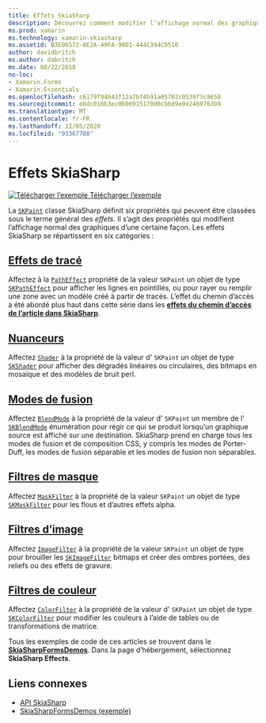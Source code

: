 ```yaml
---
title: Effets SkiaSharp
description: Découvrez comment modifier l’affichage normal des graphiques avec des dégradés, la mosaïque de bitmaps, les modes de fusion, le flou et d’autres effets.
ms.prod: xamarin
ms.technology: xamarin-skiasharp
ms.assetid: B3E06572-8E2A-49FA-90D1-444C394CD516
author: davidbritch
ms.author: dabritch
ms.date: 08/22/2018
no-loc:
- Xamarin.Forms
- Xamarin.Essentials
ms.openlocfilehash: c6179f94b43f12a7bf4b91a05702c0539f3c8658
ms.sourcegitcommit: ebdc016b3ec0b06915170d0cbbd9e0e2469763b9
ms.translationtype: MT
ms.contentlocale: fr-FR
ms.lasthandoff: 11/05/2020
ms.locfileid: "93367788"
---
```

# <a name="skiasharp-effects"></a>Effets SkiaSharp

[![Télécharger l’exemple](~/media/shared/download.png) Télécharger l’exemple](/samples/xamarin/xamarin-forms-samples/skiasharpforms-demos)

La [`SKPaint`](xref:SkiaSharp.SKPaint) classe SkiaSharp définit six propriétés qui peuvent être classées sous le terme général des _effets_. Il s’agit des propriétés qui modifient l’affichage normal des graphiques d’une certaine façon. Les effets SkiaSharp se répartissent en six catégories :

## <a name="path-effects"></a>[Effets de tracé](../curves/effects.md)

Affectez à la [`PathEffect`](xref:SkiaSharp.SKPaint.PathEffect) propriété de la valeur `SKPaint` un objet de type [`SKPathEffect`](xref:SkiaSharp.SKPathEffect) pour afficher les lignes en pointillés, ou pour rayer ou remplir une zone avec un modèle créé à partir de tracés. L’effet du chemin d’accès a été abordé plus haut dans cette série dans les [**effets du chemin d’accès de l’article dans SkiaSharp**](../curves/effects.md).

## <a name="shaders"></a>[Nuanceurs](shaders/index.md)

Affectez [`Shader`](xref:SkiaSharp.SKPaint.Shader) à la propriété de la valeur d' `SKPaint` un objet de type [`SKShader`](xref:SkiaSharp.SKShader) pour afficher des dégradés linéaires ou circulaires, des bitmaps en mosaïque et des modèles de bruit perl.

## <a name="blend-modes"></a>[Modes de fusion](blend-modes/index.md)

Affectez [`BlendMode`](xref:SkiaSharp.SKPaint.BlendMode) à la propriété de la valeur d' `SKPaint` un membre de l' [`SKBlendMode`](xref:SkiaSharp.SKBlendMode) énumération pour régir ce qui se produit lorsqu’un graphique source est affiché sur une destination. SkiaSharp prend en charge tous les modes de fusion et de composition CSS, y compris les modes de Porter-Duff, les modes de fusion séparable et les modes de fusion non séparables.

## <a name="mask-filters"></a>[Filtres de masque](mask-filters.md)

Affectez [`MaskFilter`](xref:SkiaSharp.SKPaint.MaskFilter) à la propriété de la valeur `SKPaint` un objet de type [`SKMaskFilter`](xref:SkiaSharp.SKMaskFilter) pour les flous et d’autres effets alpha.

## <a name="image-filters"></a>[Filtres d’image](image-filters.md)

Affectez [`ImageFilter`](xref:SkiaSharp.SKPaint.ImageFilter) à la propriété de la valeur `SKPaint` un objet de type pour brouiller les [`SKImageFilter`](xref:SkiaSharp.SKImageFilter) bitmaps et créer des ombres portées, des reliefs ou des effets de gravure.

## <a name="color-filters"></a>[Filtres de couleur](color-filters.md)

Affectez [`ColorFilter`](xref:SkiaSharp.SKPaint.ColorFilter) à la propriété de la valeur d' `SKPaint` un objet de type [`SKColorFilter`](xref:SkiaSharp.SKColorFilter) pour modifier les couleurs à l’aide de tables ou de transformations de matrice.

Tous les exemples de code de ces articles se trouvent dans le [**SkiaSharpFormsDemos**](/samples/xamarin/xamarin-forms-samples/skiasharpforms-demos). Dans la page d’hébergement, sélectionnez **SkiaSharp Effects**.

## <a name="related-links"></a>Liens connexes

- [API SkiaSharp](/dotnet/api/skiasharp)
- [SkiaSharpFormsDemos (exemple)](/samples/xamarin/xamarin-forms-samples/skiasharpforms-demos)